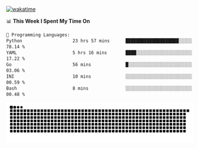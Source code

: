 [![wakatime](https://wakatime.com/badge/user/384f91c6-4eee-411f-8f3b-1b691f58a544.svg)](https://wakatime.com/@384f91c6-4eee-411f-8f3b-1b691f58a544)

<!--START_SECTION:waka-->
📊 **This Week I Spent My Time On** 

```text
💬 Programming Languages: 
Python                   23 hrs 57 mins      ████████████████████░░░░░   78.14 % 
YAML                     5 hrs 16 mins       ████░░░░░░░░░░░░░░░░░░░░░   17.22 % 
Go                       56 mins             █░░░░░░░░░░░░░░░░░░░░░░░░   03.06 % 
INI                      10 mins             ░░░░░░░░░░░░░░░░░░░░░░░░░   00.59 % 
Bash                     8 mins              ░░░░░░░░░░░░░░░░░░░░░░░░░   00.48 % 
```


<!--END_SECTION:waka-->

<picture>
  <source media="(prefers-color-scheme: dark)" srcset="https://raw.githubusercontent.com/fuwx295/fuwx295/output/github-contribution-grid-snake-dark.svg">
  <source media="(prefers-color-scheme: light)" srcset="https://raw.githubusercontent.com/fuwx295/fuwx295/output/github-contribution-grid-snake.svg">
  <img alt="github contribution grid snake animation" src="https://raw.githubusercontent.com/fuwx295/fuwx295/output/github-contribution-grid-snake.svg">
</picture>
